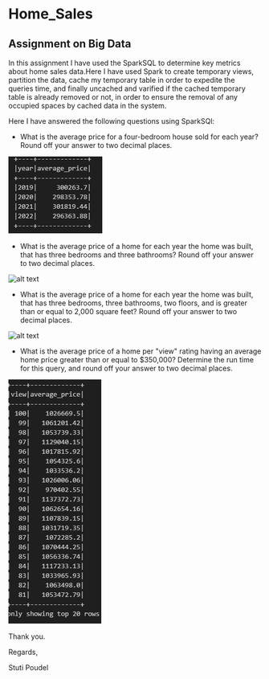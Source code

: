 # Home_Sales
## Assignment on Big Data

In this assignment I have used the SparkSQL to determine key metrics about home sales data.Here I have used Spark to create temporary views, partition the data, cache my temporary table in order to expedite the queries time, and finally uncached and varified if the cached temporary table is already removed or not, in order to ensure the removal of any occupied spaces by cached data in the system.

Here I have answered the following questions using SparkSQl:

- What is the average price for a four-bedroom house sold for each year? Round off your answer to two decimal places.

![alt text](avg_price_bed4.png)


- What is the average price of a home for each year the home was built, that has three bedrooms and three bathrooms? Round off your answer to two decimal places.

![alt text](price_bed3_bath3_datebuilt.png)


- What is the average price of a home for each year the home was built, that has three bedrooms, three bathrooms, two floors, and is greater than or equal to 2,000 square feet? Round off your answer to two decimal places.

![alt text](avg_price_datebuilt_bed3_bath3_sqgte2000.png)


- What is the average price of a home per "view" rating having an average home price greater than or equal to $350,000? Determine the run time for this query, and round off your answer to two decimal places.


![alt text](avg_price_viewRating_price_gte350000.png)





Thank you.


Regards,

Stuti Poudel
